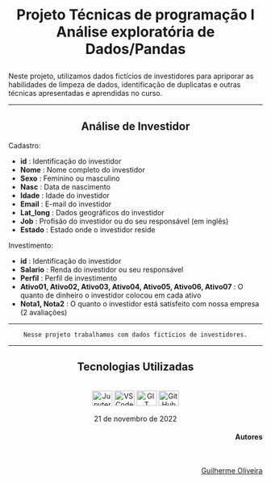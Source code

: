<div align="center"><h1>

Projeto Técnicas de programação I <br>
Análise exploratória de Dados/Pandas

</h1></div>

Neste projeto, utilizamos dados fictícios de investidores para apriporar as habilidades de limpeza de dados, identificação de duplicatas e outras técnicas apresentadas e aprendidas no curso.

***

<div align="center">
<h2>Análise de Investidor </h2>
</div>

Cadastro:

- **id** : Identificação do investidor
- **Nome** : Nome completo do investidor
- **Sexo** : Feminino ou masculino
- **Nasc** : Data de nascimento
- **Idade** : Idade do investidor
- **Email** : E-mail do investidor
- **Lat_long** : Dados geográficos do investidor
- **Job** : Profisão do investidor ou do seu responsável (em inglês)
- **Estado** : Estado onde o investidor reside

Investimento:

- **id** : Identificação do investidor
- **Salario** : Renda do investidor ou seu responsável
- **Perfil** : Perfil de investimento
- **Ativo01, Ativo02, Ativo03, Ativo04, Ativo05, Ativo06, Ativo07** : O quanto de dinheiro o investidor colocou em cada ativo
- **Nota1, Nota2** : O quanto o investidor está satisfeito com nossa empresa (2 avaliações)

***

<div align="center">

    Nesse projeto trabalhamos com dados fictícios de investidores.

</div>

***
<div align="center">
        <h2> Tecnologias Utilizadas </h2><br>
    <img align="center" alt="Jupyter" height="30" width="40" src="https://cdn.jsdelivr.net/gh/devicons/devicon/icons/jupyter/jupyter-plain-wordmark.svg">
    <img align="center" alt="VSCode" height="30" width="40" src="https://cdn.jsdelivr.net/gh/devicons/devicon/icons/vscode/vscode-original.svg">
    <img align="center" alt="GIT" height="30" width="40" src="https://cdn.jsdelivr.net/gh/devicons/devicon/icons/git/git-original.svg">
    <img align="center" alt="GitHub" height="30" width="40" src="https://cdn.jsdelivr.net/gh/devicons/devicon/icons/github/github-original.svg">
</div>

<div style="display: inline_block" align="center"><br>
21 de novembro de 2022 <br>
</div>

<div align="right">
<h4>Autores</h4><br>

[Guilherme Oliveira](https://github.com/guioliveiras)

</div>
